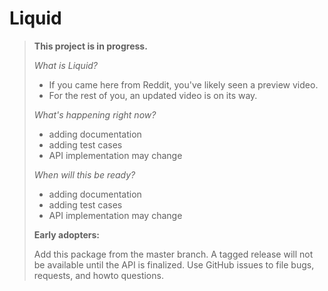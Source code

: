 # Liquid

> **This project is in progress.**
> 
> *What is Liquid?*
> - If you came here from Reddit, you've likely seen a preview video.
> - For the rest of you, an updated video is on its way.
>
> *What's happening right now?*
> - adding documentation
> - adding test cases
> - API implementation may change
>
> *When will this be ready?*
> - adding documentation
> - adding test cases
> - API implementation may change
>
> **Early adopters:**
> 
> Add this package from the master branch.
> A tagged release will not be available until the API is finalized. Use GitHub issues to file bugs, requests, and howto questions.
